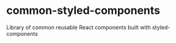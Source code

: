 # common-styled-components
Library of common reusable React components built with styled-components
